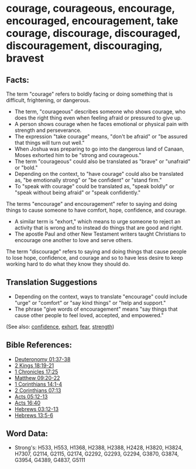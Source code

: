 # courage, courageous, encourage, encouraged, encouragement, take courage, discourage, discouraged, discouragement, discouraging, bravest #

## Facts: ##

The term "courage" refers to boldly facing or doing something that is difficult, frightening, or dangerous. 

* The term, "courageous" describes someone who shows courage, who does the right thing even when feeling afraid or pressured to give up.
* A person shows courage when he faces emotional or physical pain with strength and perseverance.
* The expression "take courage" means, "don't be afraid" or "be assured that things will turn out well."
* When Joshua was preparing to go into the dangerous land of Canaan, Moses exhorted him to be "strong and courageous." 
* The term "courageous" could also be translated as "brave" or "unafraid" or "bold."
* Depending on the context, to "have courage" could also be translated as, "be emotionally strong" or "be confident" or "stand firm."
* To "speak with courage" could be translated as, "speak boldly" or "speak without being afraid" or "speak confidently."

The terms "encourage" and encouragement" refer to saying and doing things to cause someone to have comfort, hope, confidence, and courage.

* A similar term is "exhort," which means to urge someone to reject an activity that is wrong and to instead do things that are good and right.
* The apostle Paul and other New Testament writers taught Christians to encourage one another to love and serve others.

The term "discourage" refers to saying and doing things that cause people to lose hope, confidence, and courage and so to have less desire to keep working hard to do what they know they should do.

## Translation Suggestions ##

* Depending on the context, ways to translate "encourage" could include "urge" or "comfort" or "say kind things" or "help and support."
* The phrase "give words of encouragement" means "say things that cause other people to feel loved, accepted, and empowered."

(See also: [confidence](../other/confidence.md), [exhort](../kt/exhort.md), [fear](../kt/fear.md), [strength](../other/strength.md))

## Bible References: ##

* [Deuteronomy 01:37-38](rc://en/tn/help/deu/01/37)
* [2 Kings 18:19-21](rc://en/tn/help/2ki/18/19)
* [1 Chronicles 17:25](rc://en/tn/help/1ch/17/25)
* [Matthew 09:20-22](rc://en/tn/help/mat/09/20)
* [1 Corinthians 14:1-4](rc://en/tn/help/1co/14/01)
* [2 Corinthians 07:13](rc://en/tn/help/2co/07/13)
* [Acts 05:12-13](rc://en/tn/help/act/05/12)
* [Acts 16:40](rc://en/tn/help/act/16/40)
* [Hebrews 03:12-13](rc://en/tn/help/heb/03/12)
* [Hebrews 13:5-6](rc://en/tn/help/heb/13/05)

## Word Data: ##

* Strong's: H533, H553, H1368, H2388, H2388, H2428, H3820, H3824, H7307, G2114, G2115, G2174, G2292, G2293, G2294, G3870, G3874, G3954, G4389, G4837, G5111
